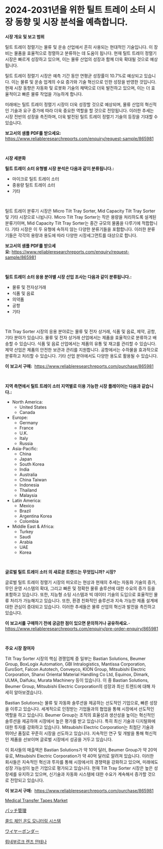 <p><h1>2024-2031년을 위한 틸트 트레이 소터 시장 동향 및 시장 분석을 예측합니다.</h1></p><p><strong>시장 개요 및 보고 범위</strong></p>
<p><p>틸트 트레이 정렬기는 물류 및 운송 산업에서 흔히 사용되는 현대적인 기술입니다. 이 장비는 물품을 효율적으로 정렬하고 분류하는 데 도움이 됩니다. 현재 틸트 트레이 정렬기 시장은 빠르게 성장하고 있으며, 이는 물류 산업의 성장과 함께 더욱 확대될 것으로 예상됩니다.</p><p>틸트 트레이 정렬기 시장은 예측 기간 동안 연평균 성장률이 10.7%로 예상되고 있습니다. 이는 물류 및 운송 업계의 수요 증가와 기술 혁신으로 인한 성장을 반영한 것입니다. 현재 시장 동향은 자동화 및 로봇화 기술의 채택으로 더욱 발전하고 있으며, 이는 더 효율적이고 빠른 물류 작업을 가능하게 합니다.</p><p>미래에는 틸트 트레이 정렬기 시장이 더욱 성장할 것으로 예상되며, 물류 산업의 혁신적인 기술과 요구 증가에 따라 더욱 중요한 역할을 할 것으로 전망됩니다. 이러한 추세는 시장 전반의 성장을 촉진하며, 더욱 발전된 틸트 트레이 정렬기 기술의 등장을 기대할 수 있습니다.</p></p>
<p><strong>보고서의 샘플 PDF를 받으세요:</strong> <a href="https://www.reliableresearchreports.com/enquiry/request-sample/865981">https://www.reliableresearchreports.com/enquiry/request-sample/865981</a></p>
<p>&nbsp;</p>
<p><strong>시장 세분화</strong></p>
<p><strong>틸트 트레이 소터 유형별 시장 분석은 다음과 같이 분류됩니다.:</strong></p>
<p><ul><li>마이크로 틸트 트레이 소터</li><li>중용량 틸트 트레이 소터</li><li>기타</li></ul></p>
<p>&nbsp;</p>
<p><p>틸트 트레이 분류기 시장은 Micro Tilt Tray Sorter, Mid Capacity Tilt Tray Sorter 및 기타 시장으로 나뉩니다. Micro Tilt Tray Sorter는 작은 용량을 처리하도록 설계된 분류기이며, Mid Capacity Tilt Tray Sorter는 중간 규모의 물품을 다루기에 적합합니다. 기타 시장은 이 두 유형에 속하지 않는 다양한 분류기들을 포함합니다. 이러한 분류기들은 각각의 용량과 용도에 따라 다양한 시장세그먼트를 대상으로 합니다.</p></p>
<p><strong>보고서의 샘플 PDF를 받으세요:</strong>&nbsp;<a href="https://www.reliableresearchreports.com/enquiry/request-sample/865981">https://www.reliableresearchreports.com/enquiry/request-sample/865981</a></p>
<p>&nbsp;</p>
<p><strong> 틸트 트레이 소터 응용 분야별 시장 산업 조사는 다음과 같이 분류됩니다.:</strong></p>
<p><ul><li>물류 및 전자상거래</li><li>식품 및 음료</li><li>의약품</li><li>공항</li><li>기타</li></ul></p>
<p>&nbsp;</p>
<p><p>Tilt Tray Sorter 시장의 응용 분야로는 물류 및 전자 상거래, 식품 및 음료, 제약, 공항, 기타 분야가 있습니다. 물류 및 전자 상거래 산업에서는 제품을 효율적으로 분류하고 배송할 수 있습니다. 식품 및 음료 산업에서는 제품의 유통 및 재고를 관리할 수 있습니다. 제약 산업은 제품의 안전한 보관과 관리를 지원합니다. 공항에서는 수하물을 효과적으로 분류하고 처리할 수 있습니다. 기타 산업 분야에서도 다양한 용도로 활용될 수 있습니다.</p></p>
<p><strong>이 보고서 구매:</strong>&nbsp; <a href="https://www.reliableresearchreports.com/purchase/865981">https://www.reliableresearchreports.com/purchase/865981</a></p>
<p>&nbsp;</p>
<p><strong>지역 측면에서 틸트 트레이 소터 지역별로 이용 가능한 시장 플레이어는 다음과 같습니다.:</strong></p>
<p><ul>
    <li>
        North America:
        <ul>
            <li>United States</li>
            <li>Canada</li>
        </ul>
    </li>
    <li>
        Europe:
        <ul>
            <li>Germany</li>
            <li>France</li>
            <li>U.K.</li>
            <li>Italy</li>
            <li>Russia</li>
        </ul>
    </li>
    <li>
        Asia-Pacific:
        <ul>
            <li>China</li>
            <li>Japan</li>
            <li>South Korea</li>
            <li>India</li>
            <li>Australia</li>
            <li>China Taiwan</li>
            <li>Indonesia</li>
            <li>Thailand</li>
            <li>Malaysia</li>
        </ul>
    </li>
    <li>
        Latin America:
        <ul>
            <li>Mexico</li>
            <li>Brazil</li>
            <li>Argentina Korea</li>
            <li>Colombia</li>
        </ul>
    </li>
    <li>
        Middle East & Africa:
        <ul>
            <li>Turkey</li>
            <li>Saudi</li>
            <li>Arabia</li>
            <li>UAE</li>
            <li>Korea</li>
        </ul>
    </li>
    </ul></p>
<p>&nbsp;</p>
<p><strong>글로벌 틸트 트레이 소터 의 새로운 트렌드는 무엇입니까? 시장?</strong></p>
<p><p>글로벌 틸트 트레이 정렬기 시장의 떠오르는 현상과 현재의 추세는 자동화 기술의 증가, 무인 운영 시스템의 확대, 그리고 빠른 및 정확한 물류 솔루션에 대한 수요의 증가 등을 포함하고 있습니다. 또한, 지능형 소팅 시스템과 빅 데이터 기술의 도입으로 효율적인 물류 처리가 가능해지고 있습니다. 또한, 환경 친화적인 솔루션과 지속 가능한 제품 설계에 대한 관심이 증대되고 있습니다. 이러한 추세들은 물류 산업의 혁신과 발전을 촉진하고 있습니다.</p></p>
<p><strong>이 보고서를 구매하기 전에 궁금한 점이 있으면 문의하거나 공유하세요.</strong>- <a href="https://www.reliableresearchreports.com/enquiry/pre-order-enquiry/865981">https://www.reliableresearchreports.com/enquiry/pre-order-enquiry/865981</a></p>
<p>&nbsp;</p>
<p><strong>주요 시장 참여자</strong></p>
<p><p>Tilt Tray Sorter 시장의 핵심 경쟁업체 중 일부는 Bastian Solutions, Beumer Group, BoxLogix Automation, GBI Intralogistics, Mantissa Corporation, EuroSort, Falcon Autotech, Conveyco, KION Group, Mitsubishi Electric Corporation, Shanxi Oriental Material Handling Co Ltd, Equinox, Dimark, ULMA, Daifuku, Murata Machinery 등이 있습니다. 이 중 Bastian Solutions, Beumer Group, Mitsubishi Electric Corporation의 성장과 최신 트렌드에 대해 자세히 알아보겠습니다.</p><p>Bastian Solutions는 물류 및 자동화 솔루션을 제공하는 선도적인 기업으로, 빠른 성장을 이루고 있습니다. 세계적으로 인정받는 기업들과의 협업을 통해 시장에서 선도적인 역할을 하고 있습니다. Beumer Group는 조직의 효율성과 생산성을 높이는 혁신적인 솔루션을 제공하여 시장에서 높은 평가를 받고 있습니다. 특히 최신 기술과 디지털화에 대한 투자를 강화하고 있습니다. Mitsubishi Electric Corporation는 최첨단 기술과 뛰어난 품질로 꾸준히 시장을 선도하고 있습니다. 지속적인 연구 및 개발을 통해 혁신적인 제품을 선보이며 글로벌 시장에서 성공을 거두고 있습니다.</p><p>이 회사들의 매출액은 Bastian Solutions가 약 10억 달러, Beumer Group가 약 20억 유로, Mitsubishi Electric Corporation가 약 40억 달러로 알려져 있습니다. 이러한 회사들은 지속적인 혁신과 투자를 통해 시장에서의 경쟁력을 강화하고 있으며, 미래에도 성장 가능성이 높은 기업으로 평가되고 있습니다. 현재 Tilt Tray Sorter 시장은 높은 성장세를 유지하고 있으며, 신기술과 자동화 시스템에 대한 수요가 계속해서 증가할 것으로 전망되고 있습니다.</p></p>
<p><strong>이 보고서 구매:</strong>&nbsp;&nbsp;<a href="https://www.reliableresearchreports.com/purchase/865981">https://www.reliableresearchreports.com/purchase/865981</a></p>
<p><p><a href="https://issuu.com/reportprime-2/docs/medical-transfer-tapes-market-size-2030.pptx">Medical Transfer Tapes Market</a></p><p><a href="https://medium.com/@jacksonmith1931/%E3%83%91%E3%83%83%E3%83%81%E7%AE%A1%E7%90%86%E5%B8%82%E5%A0%B4-%E5%B8%82%E5%A0%B4cagr-%E5%B8%82%E5%A0%B4%E5%8B%95%E5%90%91-%E3%81%8A%E3%82%88%E3%81%B3%E6%88%90%E9%95%B7%E6%88%A6%E7%95%A5%E3%81%AB%E9%96%A2%E3%81%99%E3%82%8B%E6%B4%9E%E5%AF%9F-deb036fd3aef">パッチ管理</a></p><p><a href="https://medium.com/@greggibson7876/cold-chain-temperature-monitoring-system-%EC%8B%9C%EC%9E%A5-%EC%8B%9C%EC%9E%A5-%EC%A0%90%EC%9C%A0%EC%9C%A8-%EC%8B%9C%EC%9E%A5-%EB%8F%99%ED%96%A5-%EB%B0%8F-%EB%AF%B8%EB%9E%98-%EC%84%B1%EC%9E%A5-%ED%83%90%EC%83%89-91d5285ff822">콜드 체인 온도 모니터링 시스템</a></p><p><a href="https://medium.com/@ismaelblick2023/%E3%83%AF%E3%82%A4%E3%83%A4%E3%83%BC%E3%83%9C%E3%83%B3%E3%83%80%E3%83%BC%E5%B8%82%E5%A0%B4%E5%88%86%E6%9E%90-%E3%81%9D%E3%81%AEcagr-%E5%B8%82%E5%A0%B4%E3%82%BB%E3%82%B0%E3%83%A1%E3%83%B3%E3%83%86%E3%83%BC%E3%82%B7%E3%83%A7%E3%83%B3-%E3%81%8A%E3%82%88%E3%81%B3%E3%82%B0%E3%83%AD%E3%83%BC%E3%83%90%E3%83%AB%E7%94%A3%E6%A5%AD%E6%A6%82%E8%A6%81-d250ed8cc761">ワイヤーボンダー</a></p><p><a href="https://medium.com/@deangaylotyrd8909867/%EB%9F%B0%EB%B6%80%EB%A5%B4%ED%81%AC-%EB%A0%8C%EC%A6%88-%EC%95%88%ED%85%8C%EB%82%98-%EC%8B%9C%EC%9E%A5-%EA%B7%9C%EB%AA%A8-%EB%B0%8F-%EC%8B%9C%EC%9E%A5-%ED%8A%B8%EB%A0%8C%EB%93%9C-%EC%82%B0%EC%97%85-%EC%A0%84%EB%B0%98-2024%EB%85%84%EB%B6%80%ED%84%B0-2031%EB%85%84%EA%B9%8C%EC%A7%80-%EC%A0%84%EC%B2%B4%EC%A0%81%EC%9D%B8-%EA%B0%9C%EC%9A%94-5499f896d937">뤼네부르크 렌즈 안테나</a></p></p>
